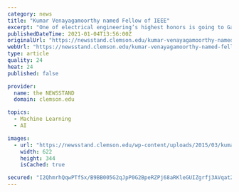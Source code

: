 ```yaml
---
category: news
title: "Kumar Venayagamoorthy named Fellow of IEEE"
excerpt: "One of electrical engineering’s highest honors is going to Ganesh Kumar Venayagamoorthy, the Duke Energy Distinguished Professor of Power Engineering and Professor of Electrical and Computer Engineering at Clemson University."
publishedDateTime: 2021-01-04T13:56:00Z
originalUrl: "https://newsstand.clemson.edu/kumar-venayagamoorthy-named-fellow-of-ieee/"
webUrl: "https://newsstand.clemson.edu/kumar-venayagamoorthy-named-fellow-of-ieee/"
type: article
quality: 24
heat: 24
published: false

provider:
  name: the NEWSSTAND
  domain: clemson.edu

topics:
  - Machine Learning
  - AI

images:
  - url: "https://newsstand.clemson.edu/wp-content/uploads/2015/03/kumar-venayagamoorthy.jpg"
    width: 622
    height: 344
    isCached: true

secured: "I2QhmrhQqwPTfSx/B9BB005G2qJpP0G2BpeRZPj68aRKleGUIZgrfj3AVqat2xGSC6dZ+d8j7rmwPmOXuPO4Umzmt8vLGCuPRwyat5Ur8NS3J2JbHybkR8FrzTOfsncEAvr8nx+2fxNxM49ln/Qjr1VPF8J7Z/VjqKAXE4LGC7Bnlu6k3RnE8AOzySF3t6FHhOdVLb7VdEktV1cokbviTNwVcgP+8BkpUkdGP8o/VmXj/tzP/XXM2C7UPLOzFmL+3Y/XDjtEQ8AMPzPRwS8fMYuCcHh8BL+Ingr3YGo276DG9mOQJztqyMpYNACLO063WcTL1gcnKRFUaRlOwHhAh1a/gTNOBOncvx51BImhmdU=;6bXpnIX1X3R0A/8BAQiuLg=="
---
```


